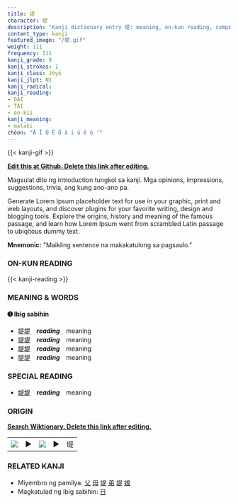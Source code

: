```yaml
---
title: 堤
character: 堤
description: "Kanji dictionary entry 堤: meaning, on-kun reading, compounds, origin, related kanji"
content_type: kanji
featured_image: "/堤.gif"
weight: 111
frequency: 111
kanji_grade: 9
kanji_strokes: 1
kanji_class: Jōyō
kanji_jlpt: N1
kanji_radical: 
kanji_reading: 
- DAI
- TAI
- oo-kii
kanji_meaning:
- malaki
chōon: "Ā Ī Ū Ē Ō ā ī ū ē ō ’"
---
```

[//]: # (Don't edit the line below. Kanji animated GIF code is automatically generated.)
{{< kanji-gif >}}

[//]: # (Edit below this line.)

**[Edit this at Github. Delete this link after editing.](https://github.com/tim0g/tim/tree/main/content/kanji/堤/index.md)**

Magsulat dito ng introduction tungkol sa kanji. Mga opinions, impressions, suggestions, trivia, ang kung ano-ano pa.

Generate Lorem Ipsum placeholder text for use in your graphic, print and web layouts, and discover plugins for your favorite writing, design and blogging tools. Explore the origins, history and meaning of the famous passage, and learn how Lorem Ipsum went from scrambled Latin passage to ubiqitous dummy text.
 
**Mnemonic:** "Maikling sentence na makakatulong sa pagsaulo."

### ON-KUN READING

[//]: # (Don't edit the line below. ON-KUN READING code is automatically generated.)
{{< kanji-reading >}}

### MEANING & WORDS

#### ➊ **Ibig sabihin**
  - [堤](../堤)[堤](../堤)　***reading***　meaning
  - [堤](../堤)[堤](../堤)　***reading***　meaning
  - [堤](../堤)[堤](../堤)　***reading***　meaning
  - [堤](../堤)[堤](../堤)　***reading***　meaning

### SPECIAL READING
  - [堤](../堤)[堤](../堤)　***reading***　meaning

### ORIGIN

**[Search Wiktionary. Delete this link after editing.](https://wiktionary.org/wiki/堤)**
<table class="kanji-table"><tr><td>
<img src="60px-堤-bronze.svg.png">
</td><td>▶</td><td>
<img src="60px-堤-oracle.svg.png">
</td><td>▶</td>
<td class="kanji-origin">堤</td>
</tr></table>

### RELATED KANJI
- Miyembro ng pamilya: [父](../父) [母](../母) [堤](../堤) [弟](../弟) [堤](../堤) [娘](../娘)
- Magkatulad ng ibig sabihin: [日](../日)
